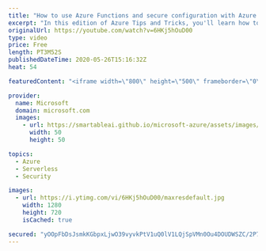 ```yaml
---
title: "How to use Azure Functions and secure configuration with Azure Key Vault | Azure Tips and Tricks"
excerpt: "In this edition of Azure Tips and Tricks, you'll learn how to use secure configuration for Azure Functions with Azure Key Vault.  For more tips and tricks, visit: https://aka.ms/azuretipsandtricks   Get started with 12 months of free services and $200 USD in credit. Create your free account today with"
originalUrl: https://youtube.com/watch?v=6HKj5hOuD00
type: video
price: Free
length: PT3M52S
publishedDateTime: 2020-05-26T15:16:32Z
heat: 54

featuredContent: "<iframe width=\"800\" height=\"500\" frameborder=\"0\" src=\"https://www.youtube.com/embed/6HKj5hOuD00\" allow=\"accelerometer; autoplay; encrypted-media; gyroscope; picture-in-picture\" allowfullscreen></iframe>"

provider:
  name: Microsoft
  domain: microsoft.com
  images:
    - url: https://smartableai.github.io/microsoft-azure/assets/images/organizations/microsoft.com-50x50.jpg
      width: 50
      height: 50

topics:
  - Azure
  - Serverless
  - Security

images:
  - url: https://i.ytimg.com/vi/6HKj5hOuD00/maxresdefault.jpg
    width: 1280
    height: 720
    isCached: true

secured: "yOOpFbDsJsmkKGbpxLjwO39vyvkPtV1uQ0lV1LQjSpVMn0Ou4DOUDWSZC/2P7aQVQxPLBjnzL6259rDslMfv5c+iG43m6EwZ0cBsCKe5Ocx/loD6E9SnX/v+U+/mT5clmj+cfYDikqOyUAE+F0dY8MYQ/EWjMdmvA5POCqEoG0w9DAoH47RQqV1pmVHUxN1nNqwxvNoaMRwERehPdQGpNa+GETDpWp5JvJ+Mr0UzuGBXclqNeKcaP5OL/jxLrpLjf/f3uWSYp28FdJyCL7scbLt2tOzV9+80pOhv7sBfzFT9AWT4jUAnxI5I9FcdBlLyq7/RNefJjaWh7t9HYmbHdxb0ni50O4eyJBoYP8n27Nrr6IJjSymxoMgiLHYZxmm9HEO7wz60tEKDAzvEGrPXl/xgbFtusPuDyemcoZQxGNs=;L6JDfOlS7Fne5lc3W1jonw=="
---
```


